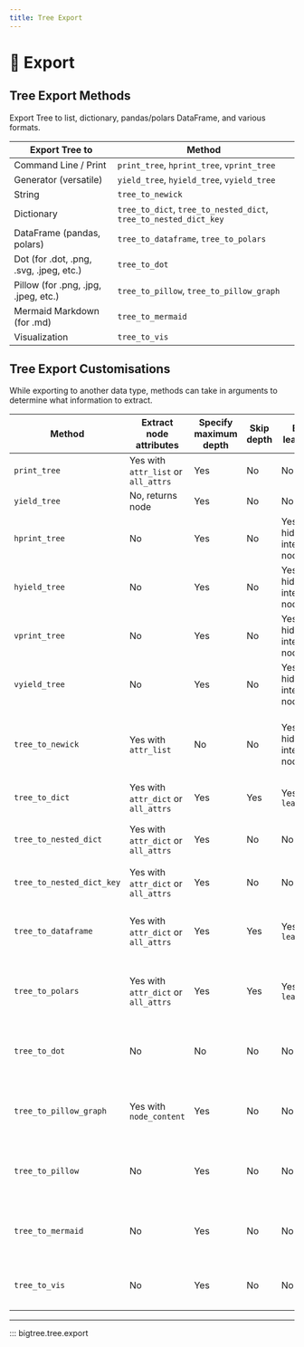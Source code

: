 ```yaml
---
title: Tree Export
---
```


# 🔨 Export

## Tree Export Methods

Export Tree to list, dictionary, pandas/polars DataFrame, and various formats.

| Export Tree to                          | Method                                                           |
|-----------------------------------------|------------------------------------------------------------------|
| Command Line / Print                    | `print_tree`, `hprint_tree`, `vprint_tree`                       |
| Generator (versatile)                   | `yield_tree`, `hyield_tree`, `vyield_tree`                       |
| String                                  | `tree_to_newick`                                                 |
| Dictionary                              | `tree_to_dict`, `tree_to_nested_dict`, `tree_to_nested_dict_key` |
| DataFrame (pandas, polars)              | `tree_to_dataframe`, `tree_to_polars`                            |
| Dot (for .dot, .png, .svg, .jpeg, etc.) | `tree_to_dot`                                                    |
| Pillow (for .png, .jpg, .jpeg, etc.)    | `tree_to_pillow`, `tree_to_pillow_graph`                         |
| Mermaid Markdown (for .md)              | `tree_to_mermaid`                                                |
| Visualization                           | `tree_to_vis`                                                    |



## Tree Export Customisations

While exporting to another data type, methods can take in arguments to determine what information to extract.

| Method                    | Extract node attributes             | Specify maximum depth | Skip depth | Extract leaves only                   | Others                                               |
|---------------------------|-------------------------------------|-----------------------|------------|---------------------------------------|------------------------------------------------------|
| `print_tree`              | Yes with `attr_list` or `all_attrs` | Yes                   | No         | No                                    | Tree style                                           |
| `yield_tree`              | No, returns node                    | Yes                   | No         | No                                    | Tree style                                           |
| `hprint_tree`             | No                                  | Yes                   | No         | Yes, by hiding intermediate node name | Tree style, border style                             |
| `hyield_tree`             | No                                  | Yes                   | No         | Yes, by hiding intermediate node name | Tree style, border style                             |
| `vprint_tree`             | No                                  | Yes                   | No         | Yes, by hiding intermediate node name | Tree style, border style                             |
| `vyield_tree`             | No                                  | Yes                   | No         | Yes, by hiding intermediate node name | Tree style, border style                             |
| `tree_to_newick`          | Yes with `attr_list`                | No                    | No         | Yes, by hiding intermediate node name | Length separator and attribute prefix and separator  |
| `tree_to_dict`            | Yes with `attr_dict` or `all_attrs` | Yes                   | Yes        | Yes with `leaf_only`                  | Dict key for parent                                  |
| `tree_to_nested_dict`     | Yes with `attr_dict` or `all_attrs` | Yes                   | No         | No                                    | Dict key for node name and node children             |
| `tree_to_nested_dict_key` | Yes with `attr_dict` or `all_attrs` | Yes                   | No         | No                                    | Dict key for node children                           |
| `tree_to_dataframe`       | Yes with `attr_dict` or `all_attrs` | Yes                   | Yes        | Yes with `leaf_only`                  | Column name for path, node name, node parent         |
| `tree_to_polars`          | Yes with `attr_dict` or `all_attrs` | Yes                   | Yes        | Yes with `leaf_only`                  | Column name for path, node name, node parent         |
| `tree_to_dot`             | No                                  | No                    | No         | No                                    | Graph attributes, background, node, edge colour etc. |
| `tree_to_pillow_graph`    | Yes with `node_content`             | Yes                   | No         | No                                    | Font (family, size, colour), background colour etc.  |
| `tree_to_pillow`          | No                                  | Yes                   | No         | No                                    | Font (family, size, colour), background colour etc.  |
| `tree_to_mermaid`         | No                                  | Yes                   | No         | No                                    | Node shape, node fill, edge arrow, edge label etc.   |
| `tree_to_vis`             | No                                  | Yes                   | No         | No                                    | Background style, node style, edge style etc.        |

-----

::: bigtree.tree.export
